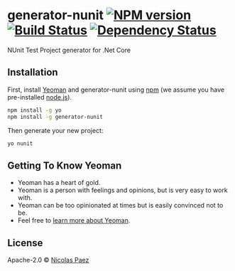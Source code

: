 # generator-nunit [![NPM version][npm-image]][npm-url] [![Build Status][travis-image]][travis-url] [![Dependency Status][daviddm-image]][daviddm-url]

NUnit Test Project generator for .Net Core

## Installation

First, install [Yeoman](http://yeoman.io) and generator-nunit using [npm](https://www.npmjs.com/) (we assume you have pre-installed [node.js](https://nodejs.org/)).

```bash
npm install -g yo
npm install -g generator-nunit
```

Then generate your new project:

```bash
yo nunit
```

## Getting To Know Yeoman

 * Yeoman has a heart of gold.
 * Yeoman is a person with feelings and opinions, but is very easy to work with.
 * Yeoman can be too opinionated at times but is easily convinced not to be.
 * Feel free to [learn more about Yeoman](http://yeoman.io/).

## License

Apache-2.0 © [Nicolas Paez](blog.nicopaez.com)


[npm-image]: https://badge.fury.io/js/generator-nunit.svg
[npm-url]: https://npmjs.org/package/generator-nunit
[travis-image]: https://travis-ci.org/nicopaez/yo-generator-nunit.svg?branch=master
[travis-url]: https://travis-ci.org/nicopaez/yo-generator-nunit
[daviddm-image]: https://david-dm.org/nicopaez/generator-nunit.svg?theme=shields.io
[daviddm-url]: https://david-dm.org/nicopaez/generator-nunit

